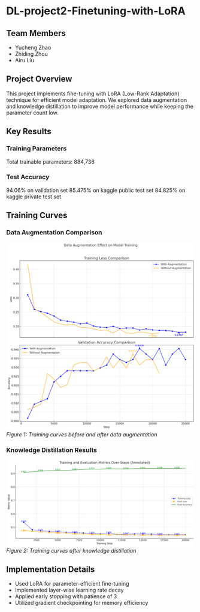 # DL-project2-Finetuning-with-LoRA

## Team Members
- Yucheng Zhao
- Zhiding Zhou
- Airu Liu

## Project Overview
This project implements fine-tuning with LoRA (Low-Rank Adaptation) technique for efficient model adaptation. We explored data augmentation and knowledge distillation to improve model performance while keeping the parameter count low.

## Key Results

### Training Parameters
Total trainable parameters: 884,736

### Test Accuracy
94.06% on validation set
85.475% on kaggle public test set
84.825% on kaggle private test set

## Training Curves

### Data Augmentation Comparison
![Data Augmentation Comparison](DataAugmentation.png)
*Figure 1: Training curves before and after data augmentation*

### Knowledge Distillation Results
![Knowledge Distillation Results](Distillation.png)
*Figure 2: Training curves after knowledge distillation*

## Implementation Details
- Used LoRA for parameter-efficient fine-tuning
- Implemented layer-wise learning rate decay
- Applied early stopping with patience of 3
- Utilized gradient checkpointing for memory efficiency